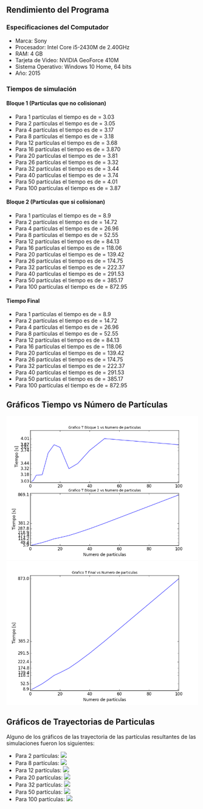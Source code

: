 ## Rendimiento del Programa 
### Especificaciones del Computador
- Marca: Sony
- Procesador: Intel Core i5-2430M de 2.40GHz
- RAM: 4 GB
- Tarjeta de Video: NVIDIA GeoForce 410M
- Sistema Operativo: Windows 10 Home, 64 bits
- Año: 2015

### Tiempos de simulación

#### Bloque 1 (Partículas que no colisionan)
- Para 1 partículas el tiempo es de = 3.03 
- Para 2 partículas el tiempo es de = 3.05 
- Para 4 partículas el tiempo es de = 3.17 
- Para 8 partículas el tiempo es de = 3.18 
- Para 12 partículas el tiempo es de = 3.68
- Para 16 partículas el tiempo es de = 3.870
- Para 20 partículas el tiempo es de = 3.81
- Para 26 partículas el tiempo es de = 3.32
- Para 32 partículas el tiempo es de = 3.44 
- Para 40 partículas el tiempo es de = 3.74 
- Para 50 partículas el tiempo es de = 4.01 
- Para 100 partículas el tiempo es de = 3.87 

#### Bloque 2 (Partículas que si colisionan)
- Para 1 partículas el tiempo es de = 8.9
- Para 2 partículas el tiempo es de = 14.72
- Para 4 partículas el tiempo es de = 26.96
- Para 8 partículas el tiempo es de = 52.55
- Para 12 partículas el tiempo es de = 84.13
- Para 16 partículas el tiempo es de = 118.06
- Para 20 partículas el tiempo es de = 139.42
- Para 26 partículas el tiempo es de = 174.75
- Para 32 partículas el tiempo es de = 222.37
- Para 40 partículas el tiempo es de = 291.53
- Para 50 partículas el tiempo es de = 385.17
- Para 100 partículas el tiempo es de = 872.95

#### Tiempo Final

- Para 1 partículas el tiempo es de = 8.9
- Para 2 partículas el tiempo es de = 14.72
- Para 4 partículas el tiempo es de = 26.96
- Para 8 partículas el tiempo es de = 52.55
- Para 12 partículas el tiempo es de = 84.13
- Para 16 partículas el tiempo es de = 118.06
- Para 20 partículas el tiempo es de = 139.42
- Para 26 partículas el tiempo es de = 174.75
- Para 32 partículas el tiempo es de = 222.37
- Para 40 partículas el tiempo es de = 291.53
- Para 50 partículas el tiempo es de = 385.17
- Para 100 partículas el tiempo es de = 872.95

## Gráficos Tiempo vs Número de Partículas

![](https://github.com/nicolasilvac/MCOC-Proyecto-2/blob/master/%5BEntrega%206%5D/%5BNicol%C3%A1s%20Silva%5D/Gr%C3%A1ficos/Grafico%20Tiempos%20Bloques.png)
![](https://github.com/nicolasilvac/MCOC-Proyecto-2/blob/master/%5BEntrega%206%5D/%5BNicol%C3%A1s%20Silva%5D/Gr%C3%A1ficos/Grafico%20Tiempo%20Final.png)

## Gráficos de Trayectorias de Particulas
Alguno de los gráficos de las trayectoria de las partículas resultantes de las simulaciones fueron los siguientes:

- Para 2 partículas: 
![](https://github.com/nicolasilvac/MCOC-Proyecto-2/blob/master/%5BEntrega%206%5D/Gr%C3%A1ficos/Grafico%202%20particulas.png)
- Para 8 partículas:
![](https://github.com/nicolasilvac/MCOC-Proyecto-2/blob/master/%5BEntrega%206%5D/Gr%C3%A1ficos/Grafico%208%20particulas.png)
- Para 12 partículas: 
![](https://github.com/nicolasilvac/MCOC-Proyecto-2/blob/master/%5BEntrega%206%5D/Gr%C3%A1ficos/Grafico%2012%20particulas.png)
- Para 20 partículas:
![](https://github.com/nicolasilvac/MCOC-Proyecto-2/blob/master/%5BEntrega%206%5D/Gr%C3%A1ficos/Grafico%2020%20particulas.png)
- Para 32 partículas:
![](https://github.com/nicolasilvac/MCOC-Proyecto-2/blob/master/%5BEntrega%206%5D/Gr%C3%A1ficos/Grafico%2032%20particulas.png)
- Para 50 partículas: 
![](https://github.com/nicolasilvac/MCOC-Proyecto-2/blob/master/%5BEntrega%206%5D/Gr%C3%A1ficos/Grafico%2050%20particulas.png)
- Para 100 partículas:
![](https://github.com/nicolasilvac/MCOC-Proyecto-2/blob/master/%5BEntrega%206%5D/Gr%C3%A1ficos/Grafico%20100%20particulas.png)

